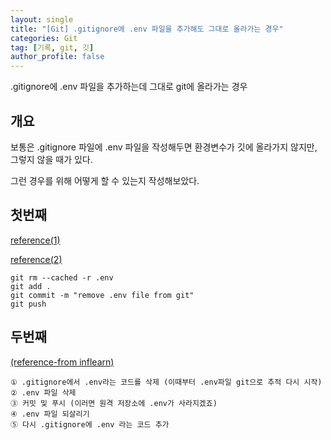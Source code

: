 ```yaml
---
layout: single
title: "[Git] .gitignore에 .env 파일을 추가해도 그대로 올라가는 경우"
categories: Git
tag: [기록, git, 깃]
author_profile: false
---
```


.gitignore에 .env 파일을 추가하는데 그대로 git에 올라가는 경우

## 개요

보통은 .gitignore 파일에 .env 파일을 작성해두면 환경변수가 깃에 올라가지 않지만, 그렇지 않을 때가 있다.

그런 경우를 위해 어떻게 할 수 있는지 작성해보았다.

## 첫번째

[reference(1)](https://velog.io/@hoje15v/.gitignore%EC%97%90-.env-%ED%8C%8C%EC%9D%BC-%EC%98%AC%EB%A0%A4%EB%8F%84-git%EC%97%90-%EC%98%AC%EB%9D%BC%EA%B0%88-%EB%95%8C)

[reference(2)](https://stackoverflow.com/questions/38983153/git-ignore-env-files-not-working)

```
git rm --cached -r .env
git add .
git commit -m "remove .env file from git"
git push
```

## 두번째

[(reference-from inflearn)](https://www.inflearn.com/questions/371108)

```
① .gitignore에서 .env라는 코드를 삭제 (이때부터 .env파일 git으로 추적 다시 시작)
② .env 파일 삭제
③ 커밋 및 푸시 (이러면 원격 저장소에 .env가 사라지겠죠)
④ .env 파일 되살리기
⑤ 다시 .gitignore에 .env 라는 코드 추가
```
